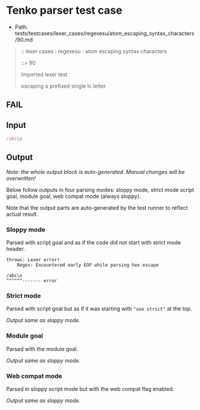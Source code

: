 # Tenko parser test case

- Path: tests/testcases/lexer_cases/regexesu/atom_escaping_syntax_characters/90.md

> :: lexer cases : regexesu : atom escaping syntax characters
>
> ::> 90
>
> Imported lexer test
>
> escaping a prefixed single lc letter

## FAIL

## Input

`````js
/abc\x
`````

## Output

_Note: the whole output block is auto-generated. Manual changes will be overwritten!_

Below follow outputs in four parsing modes: sloppy mode, strict mode script goal, module goal, web compat mode (always sloppy).

Note that the output parts are auto-generated by the test runner to reflect actual result.

### Sloppy mode

Parsed with script goal and as if the code did not start with strict mode header.

`````
throws: Lexer error!
    Regex: Encountered early EOF while parsing hex escape

/abc\x
^^^^^^------- error
`````

### Strict mode

Parsed with script goal but as if it was starting with `"use strict"` at the top.

_Output same as sloppy mode._

### Module goal

Parsed with the module goal.

_Output same as sloppy mode._

### Web compat mode

Parsed in sloppy script mode but with the web compat flag enabled.

_Output same as sloppy mode._
